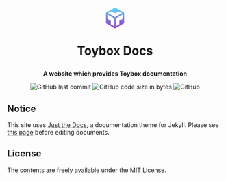 <p align="center">
    <h1 align="center">
        <img src="https://raw.githubusercontent.com/project-toybox/toybox-assets/main/images/toybox-icon.png" width="50" height="50">
        <p>Toybox Docs</p>
    </h1>
    <p align="center"><b>A website which provides Toybox documentation</b></p>
    <p align="center">
        <img alt="GitHub last commit" src="https://img.shields.io/github/last-commit/project-toybox/toybox-docs">
        <img alt="GitHub code size in bytes" src="https://img.shields.io/github/languages/code-size/project-toybox/toybox-scripts">
        <img alt="GitHub" src="https://img.shields.io/github/license/project-toybox/toybox-scripts">
    </p>
</p>

## Notice
This site uses [Just the Docs](https://github.com/just-the-docs/just-the-docs), a documentation theme for Jekyll. Please see [this page](https://just-the-docs.github.io/just-the-docs) before editing documents.

## License
The contents are freely available under the [MIT License](http://opensource.org/licenses/MIT).
